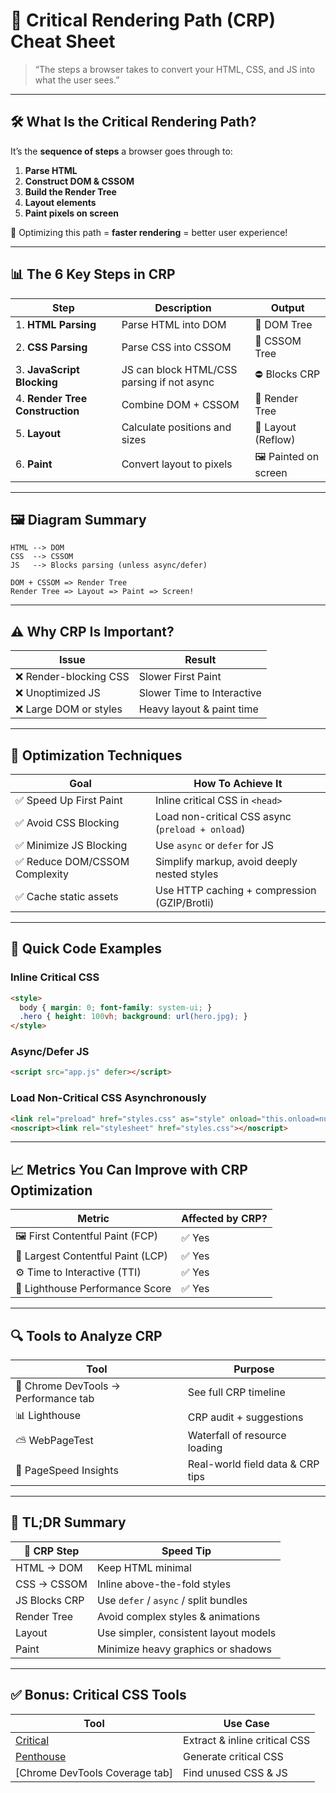 # 🧩 Critical Rendering Path (CRP) Cheat Sheet

> “The steps a browser takes to convert your HTML, CSS, and JS into what the user sees.”

---

## 🛠️ What Is the Critical Rendering Path?

It’s the **sequence of steps** a browser goes through to:

1. **Parse HTML**
2. **Construct DOM & CSSOM**
3. **Build the Render Tree**
4. **Layout elements**
5. **Paint pixels on screen**

🎯 Optimizing this path = **faster rendering** = better user experience!

---

## 📊 The 6 Key Steps in CRP

| Step                            | Description                                | Output                |
| ------------------------------- | ------------------------------------------ | --------------------- |
| 1. **HTML Parsing**             | Parse HTML into DOM                        | 🧱 DOM Tree           |
| 2. **CSS Parsing**              | Parse CSS into CSSOM                       | 🎨 CSSOM Tree         |
| 3. **JavaScript Blocking**      | JS can block HTML/CSS parsing if not async | ⛔ Blocks CRP          |
| 4. **Render Tree Construction** | Combine DOM + CSSOM                        | 🌲 Render Tree        |
| 5. **Layout**                   | Calculate positions and sizes              | 📐 Layout (Reflow)    |
| 6. **Paint**                    | Convert layout to pixels                   | 🖼️ Painted on screen |

---

## 🖼️ Diagram Summary

```
HTML --> DOM
CSS  --> CSSOM
JS   --> Blocks parsing (unless async/defer)

DOM + CSSOM => Render Tree
Render Tree => Layout => Paint => Screen!
```

---

## ⚠️ Why CRP Is Important?

| Issue                 | Result                     |
| --------------------- | -------------------------- |
| ❌ Render-blocking CSS | Slower First Paint         |
| ❌ Unoptimized JS      | Slower Time to Interactive |
| ❌ Large DOM or styles | Heavy layout & paint time  |

---

## 🚀 Optimization Techniques

| Goal                          | How To Achieve It                                |
| ----------------------------- | ------------------------------------------------ |
| ✅ Speed Up First Paint        | Inline critical CSS in `<head>`                  |
| ✅ Avoid CSS Blocking          | Load non-critical CSS async (`preload + onload`) |
| ✅ Minimize JS Blocking        | Use `async` or `defer` for JS                    |
| ✅ Reduce DOM/CSSOM Complexity | Simplify markup, avoid deeply nested styles      |
| ✅ Cache static assets         | Use HTTP caching + compression (GZIP/Brotli)     |

---

## 🔧 Quick Code Examples

### Inline Critical CSS

```html
<style>
  body { margin: 0; font-family: system-ui; }
  .hero { height: 100vh; background: url(hero.jpg); }
</style>
```

### Async/Defer JS

```html
<script src="app.js" defer></script>
```

### Load Non-Critical CSS Asynchronously

```html
<link rel="preload" href="styles.css" as="style" onload="this.onload=null;this.rel='stylesheet';">
<noscript><link rel="stylesheet" href="styles.css"></noscript>
```

---

## 📈 Metrics You Can Improve with CRP Optimization

| Metric                            | Affected by CRP? |
| --------------------------------- | ---------------- |
| 🖼️ First Contentful Paint (FCP)  | ✅ Yes            |
| 🚦 Largest Contentful Paint (LCP) | ✅ Yes            |
| ⚙️ Time to Interactive (TTI)      | ✅ Yes            |
| 💯 Lighthouse Performance Score   | ✅ Yes            |

---

## 🔍 Tools to Analyze CRP

| Tool                                 | Purpose                          |
| ------------------------------------ | -------------------------------- |
| 🧪 Chrome DevTools → Performance tab | See full CRP timeline            |
| 📊 Lighthouse                        | CRP audit + suggestions          |
| ⛅ WebPageTest                        | Waterfall of resource loading    |
| 🧰 PageSpeed Insights                | Real-world field data & CRP tips |

---

## 🏁 TL;DR Summary

| 🔄 CRP Step   | Speed Tip                             |
| ------------- | ------------------------------------- |
| HTML → DOM    | Keep HTML minimal                     |
| CSS → CSSOM   | Inline above-the-fold styles          |
| JS Blocks CRP | Use `defer` / `async` / split bundles |
| Render Tree   | Avoid complex styles & animations     |
| Layout        | Use simpler, consistent layout models |
| Paint         | Minimize heavy graphics or shadows    |

---

## ✅ Bonus: Critical CSS Tools

| Tool                                                 | Use Case                      |
| ---------------------------------------------------- | ----------------------------- |
| [Critical](https://github.com/addyosmani/critical)   | Extract & inline critical CSS |
| [Penthouse](https://github.com/pocketjoso/penthouse) | Generate critical CSS         |
| \[Chrome DevTools Coverage tab]                      | Find unused CSS & JS          |
